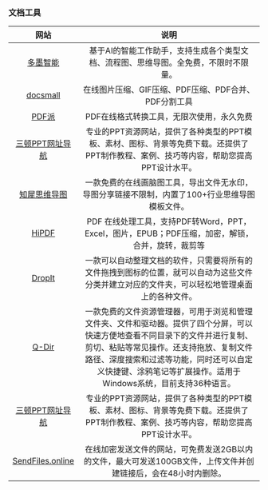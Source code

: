 ### 文档工具

|网站|说明|
|:---:|:---:|
|[多墨智能](https://duomosmart.com/)|基于AI的智能工作助手，支持生成各个类型文档、流程图、思维导图。全免费，不限时不限量。|
|[docsmall](https://docsmall.com/)|在线图片压缩、GIF压缩、PDF压缩、PDF合并、PDF分割工具|
|[PDF派](https://www.pdfpai.com/)|PDF在线格式转换工具，无限次使用，永久免费|
|[三顿PPT网址导航](http://sandunppt.com/)|专业的PPT资源网站，提供了各种类型的PPT模板、素材、图标、背景等免费下载。还提供了PPT制作教程、案例、技巧等内容，帮助您提高PPT设计水平。|
|[知犀思维导图](https://www.zhixi.com/)|一款免费的在线画脑图工具，导出文件无水印，导图分享链接不限制，内置了100+行业思维导图模板文件。|
|[HiPDF](https://www.hipdf.cn/)|PDF 在线处理工具，支持PDF转Word，PPT，Excel，图片，EPUB；PDF压缩，加密，解锁，合并，旋转，裁剪等|
|[DropIt](http://www.dropitproject.com/)|一款可以自动整理文档的软件，只需要将所有的文件拖拽到图标的位置，就可以自动为这些文件分类并建立对应的文件夹，可以轻松地管理桌面上的各种文件。|
|[Q-Dir](http://q-dir.com/)|一款免费的文件资源管理器，可用于浏览和管理文件夹、文件和驱动器。提供了四个分屏，可以快速方便地查看不同目录下的文件并进行复制、剪切、粘贴等常见操作。还支持拖放、复制文件路径、深度搜索和过滤等功能，同时还可以自定义快捷键、涂鸦笔记等扩展操作。适用于Windows系统，目前支持36种语言。|
|[三顿PPT网址导航](http://sandunppt.com/)|专业的PPT资源网站，提供了各种类型的PPT模板、素材、图标、背景等免费下载。还提供了PPT制作教程、案例、技巧等内容，帮助您提高PPT设计水平。
|[SendFiles.online](https://sendfiles.online/)|在线加密发送文件的网站，可免费发送2GB以内的文件，最大可发送100GB文件，上传文件并创建链接后，会在48小时内删除。|